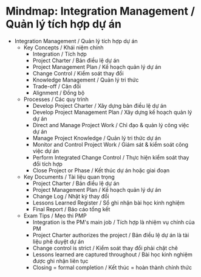 # Mindmap: Integration Management / Quản lý tích hợp dự án

- Integration Management / Quản lý tích hợp dự án
  - Key Concepts / Khái niệm chính
    - Integration / Tích hợp
    - Project Charter / Bản điều lệ dự án
    - Project Management Plan / Kế hoạch quản lý dự án
    - Change Control / Kiểm soát thay đổi
    - Knowledge Management / Quản lý tri thức
    - Trade-off / Cân đối
    - Alignment / Đồng bộ
  - Processes / Các quy trình
    - Develop Project Charter / Xây dựng bản điều lệ dự án
    - Develop Project Management Plan / Xây dựng kế hoạch quản lý dự án
    - Direct and Manage Project Work / Chỉ đạo & quản lý công việc dự án
    - Manage Project Knowledge / Quản lý tri thức dự án
    - Monitor and Control Project Work / Giám sát & kiểm soát công việc dự án
    - Perform Integrated Change Control / Thực hiện kiểm soát thay đổi tích hợp
    - Close Project or Phase / Kết thúc dự án hoặc giai đoạn
  - Key Documents / Tài liệu quan trọng
    - Project Charter / Bản điều lệ dự án
    - Project Management Plan / Kế hoạch quản lý dự án
    - Change Log / Nhật ký thay đổi
    - Lessons Learned Register / Sổ ghi nhận bài học kinh nghiệm
    - Final Report / Báo cáo tổng kết
  - Exam Tips / Mẹo thi PMP
    - Integration is the PM's main job / Tích hợp là nhiệm vụ chính của PM
    - Project Charter authorizes the project / Bản điều lệ dự án là tài liệu phê duyệt dự án
    - Change control is strict / Kiểm soát thay đổi phải chặt chẽ
    - Lessons learned are captured throughout / Bài học kinh nghiệm được ghi nhận liên tục
    - Closing = formal completion / Kết thúc = hoàn thành chính thức 